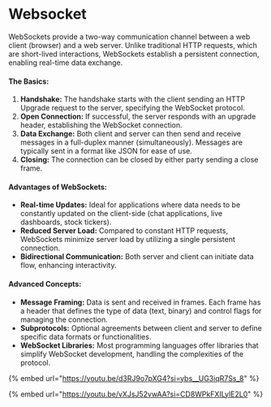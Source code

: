 # Websocket

WebSockets provide a two-way communication channel between a web client (browser) and a web server. Unlike traditional HTTP requests, which are short-lived interactions, WebSockets establish a persistent connection, enabling real-time data exchange.

#### The Basics:

1. **Handshake:** The handshake starts with the client sending an HTTP Upgrade request to the server, specifying the WebSocket protocol.
2. **Open Connection:** If successful, the server responds with an upgrade header, establishing the WebSocket connection.
3. **Data Exchange:** Both client and server can then send and receive messages in a full-duplex manner (simultaneously). Messages are typically sent in a format like JSON for ease of use.
4. **Closing:** The connection can be closed by either party sending a close frame.

#### Advantages of WebSockets:

* **Real-time Updates:** Ideal for applications where data needs to be constantly updated on the client-side (chat applications, live dashboards, stock tickers).
* **Reduced Server Load:** Compared to constant HTTP requests, WebSockets minimize server load by utilizing a single persistent connection.
* **Bidirectional Communication:** Both server and client can initiate data flow, enhancing interactivity.

#### Advanced Concepts:

* **Message Framing:** Data is sent and received in frames. Each frame has a header that defines the type of data (text, binary) and control flags for managing the connection.
* **Subprotocols:** Optional agreements between client and server to define specific data formats or functionalities.
* **WebSocket Libraries:** Most programming languages offer libraries that simplify WebSocket development, handling the complexities of the protocol.



{% embed url="https://youtu.be/d3RJ9o7pXG4?si=ybs__UG3iqR7Ss_8" %}

{% embed url="https://youtu.be/vXJsJ52vwAA?si=CD8WPkFXILylE2L0" %}
